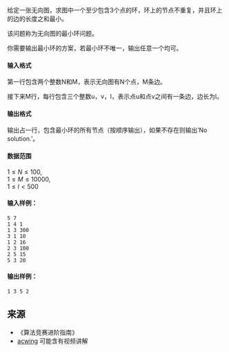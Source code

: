 给定一张无向图，求图中一个至少包含3个点的环，环上的节点不重复，并且环上的边的长度之和最小。

该问题称为无向图的最小环问题。

你需要输出最小环的方案，若最小环不唯一，输出任意一个均可。

#### 输入格式

第一行包含两个整数N和M，表示无向图有N个点，M条边。

接下来M行，每行包含三个整数u，v，l，表示点u和点v之间有一条边，边长为l。

#### 输出格式

输出占一行，包含最小环的所有节点（按顺序输出），如果不存在则输出’No solution.’。

#### 数据范围

$1 \le N \le 100$,  
$1 \le M \le 10000$,  
$1 \le l < 500$

#### 输入样例：

```
5 7
1 4 1
1 3 300
3 1 10
1 2 16
2 3 100
2 5 15
5 3 20
```

#### 输出样例：

```
1 3 5 2
```

## 来源 
- 《算法竞赛进阶指南》
- [acwing](https://www.acwing.com/problem/content/346/) 可能含有视频讲解